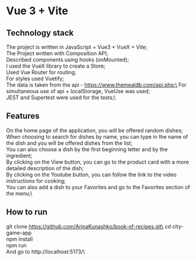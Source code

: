 # Vue 3 + Vite
## Technology stack
The project is written in JavaScript + Vue3 + VueX + Vite;\
The Project written with Composition API;\
Described components using hooks (onMounted);\
I used the VueX library to create a Store;\
Used Vue Router for routing;\
For styles used Vuetify;\
The data is taken from the api - https://www.themealdb.com/api.php;\
For simultaneous use of api + localStorage, VueUse was used;\
JEST and Supertest were used for the tests;\

## Features
On the home page of the application, you will be offered random dishes;\
When choosing to search for dishes by name, you can type in the name of the dish and you will be offered dishes from the list;\
You can also choose a dish by the first beginning letter and by the ingredient;\
By clicking on the View button, you can go to the product card with a more detailed description of the dish;\
By clicking on the Youtube button, you can follow the link to the video instructions for cooking;\
You can also add a dish to your Favorites and go to the Favorites section of the menu;\


## How to run
git clone https://github.com/ArinaKunashko/book-of-recipes.git\
cd city-game-app\
npm install\
npm run\
And go to  http://localhost:5173/\
